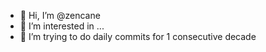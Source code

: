 - 👋 Hi, I’m @zencane
- 👀 I’m interested in ...
- 🌱 I’m trying to do daily commits for 1 consecutive decade

<!---
zencane/zencane is a ✨ special ✨ repository because its `README.md` (this file) appears on your GitHub profile.
You can click the Preview link to take a look at your changes.
--->

